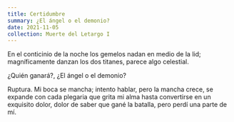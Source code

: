 ```yaml
---
title: Certidumbre 
summary: ¿El ángel o el demonio?
date: 2021-11-05
collection: Muerte del Letargo I
---
```



En el conticinio de la noche 
los gemelos nadan en medio de la lid; 
magníficamente danzan los dos titanes, 
parece algo celestial.

¿Quién ganará?, ¿El ángel o el demonio?

Ruptura. Mi boca se mancha; 
intento hablar, pero la mancha crece, 
se expande con cada plegaria 
que grita mi alma hasta convertirse 
en un exquisito dolor, 
dolor de saber que gané la batalla, 
pero perdí una parte de mí.
